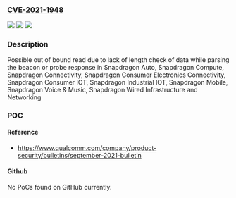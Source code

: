### [CVE-2021-1948](https://cve.mitre.org/cgi-bin/cvename.cgi?name=CVE-2021-1948)
![](https://img.shields.io/static/v1?label=Product&message=Snapdragon%20Auto%2C%20Snapdragon%20Compute%2C%20Snapdragon%20Connectivity%2C%20Snapdragon%20Consumer%20Electronics%20Connectivity%2C%20Snapdragon%20Consumer%20IOT%2C%20Snapdragon%20Industrial%20IOT%2C%20Snapdragon%20Mobile%2C%20Snapdragon%20Voice%20%26%20Music%2C%20Snapdragon%20Wired%20Infrastructure%20and%20Networking&color=blue)
![](https://img.shields.io/static/v1?label=Version&message=APQ8053%2C%20APQ8064AU%2C%20APQ8096AU%2C%20AQT1000%2C%20AR8031%2C%20AR8035%2C%20AR9380%2C%20CSR8811%2C%20CSRA6620%2C%20CSRA6640%2C%20CSRB31024%2C%20FSM10055%2C%20FSM10056%2C%20IPQ4018%2C%20IPQ4019%2C%20IPQ4028%2C%20IPQ4029%2C%20IPQ5010%2C%20IPQ5018%2C%20IPQ5028%2C%20IPQ6000%2C%20IPQ6005%2C%20IPQ6010%2C%20IPQ6018%2C%20IPQ6028%2C%20IPQ8064%2C%20IPQ8065%2C%20IPQ8068%2C%20IPQ8069%2C%20IPQ8070%2C%20IPQ8070A%2C%20IPQ8071%2C%20IPQ8071A%2C%20IPQ8072%2C%20IPQ8072A%2C%20IPQ8074%2C%20IPQ8074A%2C%20IPQ8076%2C%20IPQ8076A%2C%20IPQ8078%2C%20IPQ8078A%2C%20IPQ8173%2C%20IPQ8174%2C%20MDM9650%2C%20MSM8953%2C%20MSM8996AU%2C%20PMP8074%2C%20QCA1062%2C%20QCA1064%2C%20QCA2062%2C%20QCA2064%2C%20QCA2065%2C%20QCA2066%2C%20QCA4024%2C%20QCA6310%2C%20QCA6320%2C%20QCA6335%2C%20QCA6390%2C%20QCA6391%2C%20QCA6420%2C%20QCA6426%2C%20QCA6428%2C%20QCA6430%2C%20QCA6436%2C%20QCA6438%2C%20QCA6564%2C%20QCA6564A%2C%20QCA6564AU%2C%20QCA6574%2C%20QCA6574A%2C%20QCA6574AU%2C%20QCA6584AU%2C%20QCA6595%2C%20QCA6595AU%2C%20QCA6694%2C%20QCA6696%2C%20QCA7500%2C%20QCA8072%2C%20QCA8075%2C%20QCA8081%2C%20QCA8337%2C%20QCA9531%2C%20QCA9558%2C%20QCA9561%2C%20QCA9563%2C%20QCA9880%2C%20QCA9882%2C%20QCA9886%2C%20QCA9887%2C%20QCA9888%2C%20QCA9889%2C%20QCA9896%2C%20QCA9898%2C%20QCA9980%2C%20QCA9982%2C%20QCA9984%2C%20QCA9985%2C%20QCA9990%2C%20QCA9992%2C%20QCA9994%2C%20QCM2290%2C%20QCM4290%2C%20QCM6125%2C%20QCN5021%2C%20QCN5022%2C%20QCN5024%2C%20QCN5052%2C%20QCN5054%2C%20QCN5064%2C%20QC%20...%5Btruncated*%5D%20&color=brightgreen)
![](https://img.shields.io/static/v1?label=Vulnerability&message=Buffer%20Over-read%20in%20WLAN&color=brightgreen)

### Description

Possible out of bound read due to lack of length check of data while parsing the beacon or probe response in Snapdragon Auto, Snapdragon Compute, Snapdragon Connectivity, Snapdragon Consumer Electronics Connectivity, Snapdragon Consumer IOT, Snapdragon Industrial IOT, Snapdragon Mobile, Snapdragon Voice & Music, Snapdragon Wired Infrastructure and Networking

### POC

#### Reference
- https://www.qualcomm.com/company/product-security/bulletins/september-2021-bulletin

#### Github
No PoCs found on GitHub currently.

